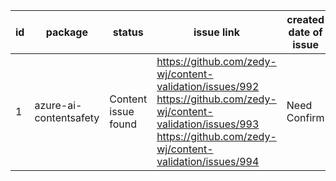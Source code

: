 
| id | package | status | issue link | created date of issue | update date of issue | run date of pipeline | pipeline run link |
|----|---------|--------|------------|-----------------------|----------------------| ---------------------| ----------------- |
| 1 | azure-ai-contentsafety | Content issue found | https://github.com/zedy-wj/content-validation/issues/992 https://github.com/zedy-wj/content-validation/issues/993 https://github.com/zedy-wj/content-validation/issues/994  | Need Confirm | Need Confirm | 4/16/2025 2:38:29 AM | https://dev.azure.com/Azure-dev-test/content-validation-automation/_build/results?buildId=654 |